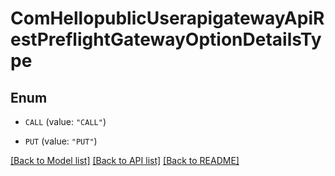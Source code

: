 # ComHellopublicUserapigatewayApiRestPreflightGatewayOptionDetailsType

## Enum


* `CALL` (value: `"CALL"`)

* `PUT` (value: `"PUT"`)


[[Back to Model list]](../README.md#documentation-for-models) [[Back to API list]](../README.md#documentation-for-api-endpoints) [[Back to README]](../README.md)


